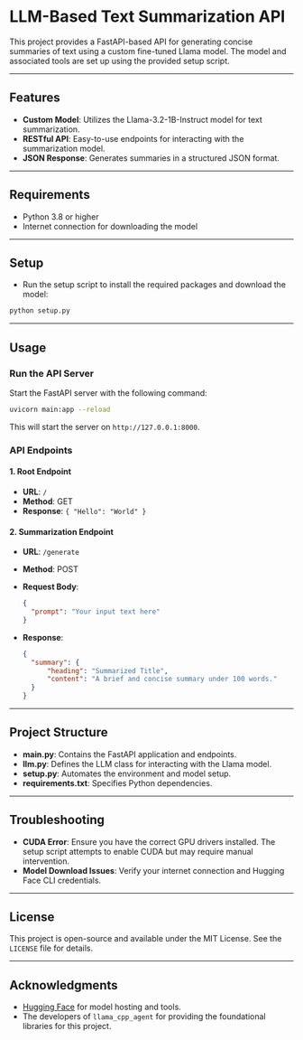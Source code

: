 # LLM-Based Text Summarization API

This project provides a FastAPI-based API for generating concise summaries of text using a custom fine-tuned Llama model. The model and associated tools are set up using the provided setup script.

---

## Features

- **Custom Model**: Utilizes the Llama-3.2-1B-Instruct model for text summarization.
- **RESTful API**: Easy-to-use endpoints for interacting with the summarization model.
- **JSON Response**: Generates summaries in a structured JSON format.

---

## Requirements

- Python 3.8 or higher
- Internet connection for downloading the model

---

## Setup

- Run the setup script to install the required packages and download the model:

```bash
python setup.py
```

---

## Usage

### Run the API Server

Start the FastAPI server with the following command:

```bash
uvicorn main:app --reload
```

This will start the server on `http://127.0.0.1:8000`.

### API Endpoints

#### 1. Root Endpoint

- **URL**: `/`
- **Method**: GET
- **Response**: `{ "Hello": "World" }`

#### 2. Summarization Endpoint

- **URL**: `/generate`
- **Method**: POST
- **Request Body**:

  ```json
  {
  	"prompt": "Your input text here"
  }
  ```

- **Response**:

  ```json
  {
  	"summary": {
  		"heading": "Summarized Title",
  		"content": "A brief and concise summary under 100 words."
  	}
  }
  ```

---

## Project Structure

- **main.py**: Contains the FastAPI application and endpoints.
- **llm.py**: Defines the LLM class for interacting with the Llama model.
- **setup.py**: Automates the environment and model setup.
- **requirements.txt**: Specifies Python dependencies.

---

## Troubleshooting

- **CUDA Error**: Ensure you have the correct GPU drivers installed. The setup script attempts to enable CUDA but may require manual intervention.
- **Model Download Issues**: Verify your internet connection and Hugging Face CLI credentials.

---

## License

This project is open-source and available under the MIT License. See the `LICENSE` file for details.

---

## Acknowledgments

- [Hugging Face](https://huggingface.co/) for model hosting and tools.
- The developers of `llama_cpp_agent` for providing the foundational libraries for this project.
